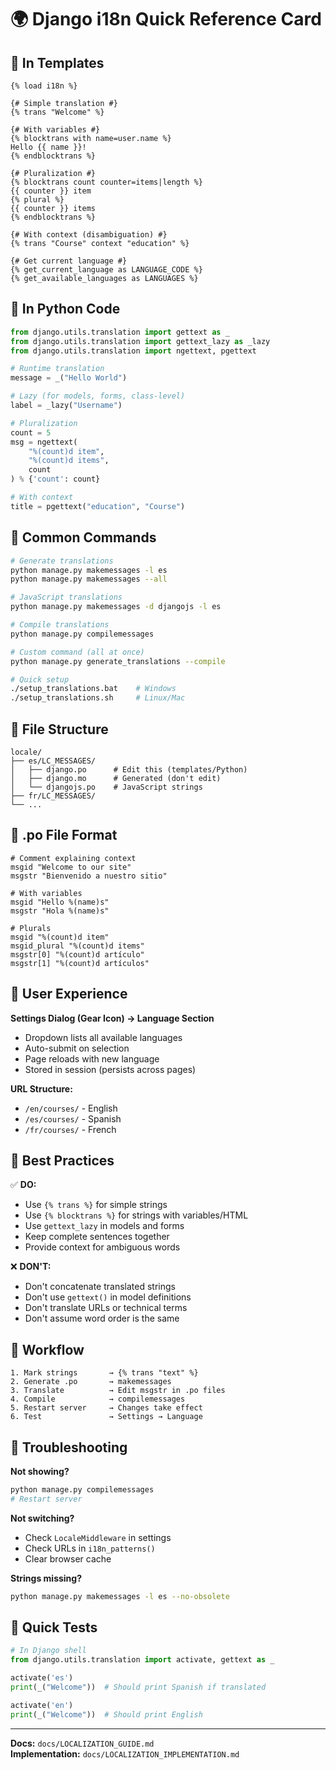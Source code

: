 # 🌍 Django i18n Quick Reference Card

## 📌 In Templates

```django
{% load i18n %}

{# Simple translation #}
{% trans "Welcome" %}

{# With variables #}
{% blocktrans with name=user.name %}
Hello {{ name }}!
{% endblocktrans %}

{# Pluralization #}
{% blocktrans count counter=items|length %}
{{ counter }} item
{% plural %}
{{ counter }} items
{% endblocktrans %}

{# With context (disambiguation) #}
{% trans "Course" context "education" %}

{# Get current language #}
{% get_current_language as LANGUAGE_CODE %}
{% get_available_languages as LANGUAGES %}
```

## 📌 In Python Code

```python
from django.utils.translation import gettext as _
from django.utils.translation import gettext_lazy as _lazy
from django.utils.translation import ngettext, pgettext

# Runtime translation
message = _("Hello World")

# Lazy (for models, forms, class-level)
label = _lazy("Username")

# Pluralization
count = 5
msg = ngettext(
    "%(count)d item",
    "%(count)d items",
    count
) % {'count': count}

# With context
title = pgettext("education", "Course")
```

## 📌 Common Commands

```bash
# Generate translations
python manage.py makemessages -l es
python manage.py makemessages --all

# JavaScript translations
python manage.py makemessages -d djangojs -l es

# Compile translations
python manage.py compilemessages

# Custom command (all at once)
python manage.py generate_translations --compile

# Quick setup
./setup_translations.bat    # Windows
./setup_translations.sh     # Linux/Mac
```

## 📌 File Structure

```
locale/
├── es/LC_MESSAGES/
│   ├── django.po      # Edit this (templates/Python)
│   ├── django.mo      # Generated (don't edit)
│   └── djangojs.po    # JavaScript strings
├── fr/LC_MESSAGES/
└── ...
```

## 📌 .po File Format

```po
# Comment explaining context
msgid "Welcome to our site"
msgstr "Bienvenido a nuestro sitio"

# With variables
msgid "Hello %(name)s"
msgstr "Hola %(name)s"

# Plurals
msgid "%(count)d item"
msgid_plural "%(count)d items"
msgstr[0] "%(count)d artículo"
msgstr[1] "%(count)d artículos"
```

## 📌 User Experience

**Settings Dialog (Gear Icon) → Language Section**
- Dropdown lists all available languages
- Auto-submit on selection
- Page reloads with new language
- Stored in session (persists across pages)

**URL Structure:**
- `/en/courses/` - English
- `/es/courses/` - Spanish
- `/fr/courses/` - French

## 📌 Best Practices

✅ **DO:**
- Use `{% trans %}` for simple strings
- Use `{% blocktrans %}` for strings with variables/HTML
- Use `gettext_lazy` in models and forms
- Keep complete sentences together
- Provide context for ambiguous words

❌ **DON'T:**
- Don't concatenate translated strings
- Don't use `gettext()` in model definitions
- Don't translate URLs or technical terms
- Don't assume word order is the same

## 📌 Workflow

```
1. Mark strings       → {% trans "text" %}
2. Generate .po       → makemessages
3. Translate          → Edit msgstr in .po files
4. Compile            → compilemessages
5. Restart server     → Changes take effect
6. Test               → Settings → Language
```

## 📌 Troubleshooting

**Not showing?**
```bash
python manage.py compilemessages
# Restart server
```

**Not switching?**
- Check `LocaleMiddleware` in settings
- Check URLs in `i18n_patterns()`
- Clear browser cache

**Strings missing?**
```bash
python manage.py makemessages -l es --no-obsolete
```

## 📌 Quick Tests

```python
# In Django shell
from django.utils.translation import activate, gettext as _

activate('es')
print(_("Welcome"))  # Should print Spanish if translated

activate('en')
print(_("Welcome"))  # Should print English
```

---

**Docs:** `docs/LOCALIZATION_GUIDE.md`  
**Implementation:** `docs/LOCALIZATION_IMPLEMENTATION.md`
